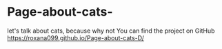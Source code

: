 # Page-about-cats-
let's talk about cats, because why not
You can find the project on GitHub https://roxana099.github.io/Page-about-cats-D/
